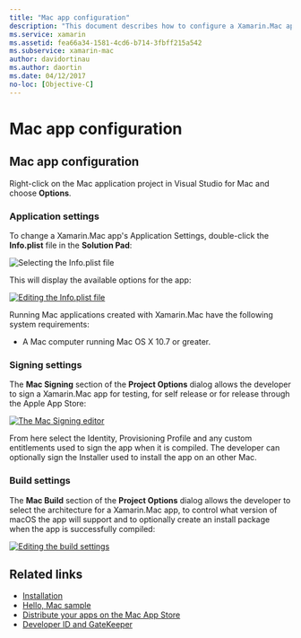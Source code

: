 ```yaml
---
title: "Mac app configuration"
description: "This document describes how to configure a Xamarin.Mac app for publication. It discusses application settings, signing settings, and build settings."
ms.service: xamarin
ms.assetid: fea66a34-1581-4cd6-b714-3fbff215a542
ms.subservice: xamarin-mac
author: davidortinau
ms.author: daortin
ms.date: 04/12/2017
no-loc: [Objective-C]
---
```


# Mac app configuration

## Mac app configuration

Right-click on the Mac application project in Visual Studio for Mac and choose **Options**.

### Application settings

To change a Xamarin.Mac app's Application Settings, double-click the **Info.plist** file in the **Solution Pad**:

![Selecting the Info.plist file](app-configuration-images/config04.png "Selecting the Info.plist file")

This will display the available options for the app:

 [![Editing the Info.plist file](app-configuration-images/config01.png "Editing the Info.plist file")](app-configuration-images/config01-large.png#lightbox)

Running Mac applications created with Xamarin.Mac have the following system requirements:

- A Mac computer running Mac OS X 10.7 or greater.

### Signing settings

The **Mac Signing** section of the **Project Options** dialog allows the developer to sign a Xamarin.Mac app for testing, for self release or for release through the Apple App Store:

[![The Mac Signing editor](app-configuration-images/config02.png "The Mac Signing window")](app-configuration-images/config02-large.png#lightbox)

From here select the Identity, Provisioning Profile and any custom entitlements used to sign the app when it is compiled. The developer can optionally sign the Installer used to install the app on an other Mac.

### Build settings

The **Mac Build** section of the **Project Options** dialog allows the developer to select the architecture for a Xamarin.Mac app, to control what version of macOS the app will support and to optionally create an install package when the app is successfully compiled:

 [![Editing the build settings](app-configuration-images/config03.png "Editing the build settings")](app-configuration-images/config03-large.png#lightbox)

## Related links

- [Installation](/visualstudio/mac/installation/)
- [Hello, Mac sample](~/mac/get-started/hello-mac.md)
- [Distribute your apps on the Mac App Store](https://developer.apple.com/devcenter/mac/checklist/)
- [Developer ID and GateKeeper](https://developer.apple.com/developer-id/)
